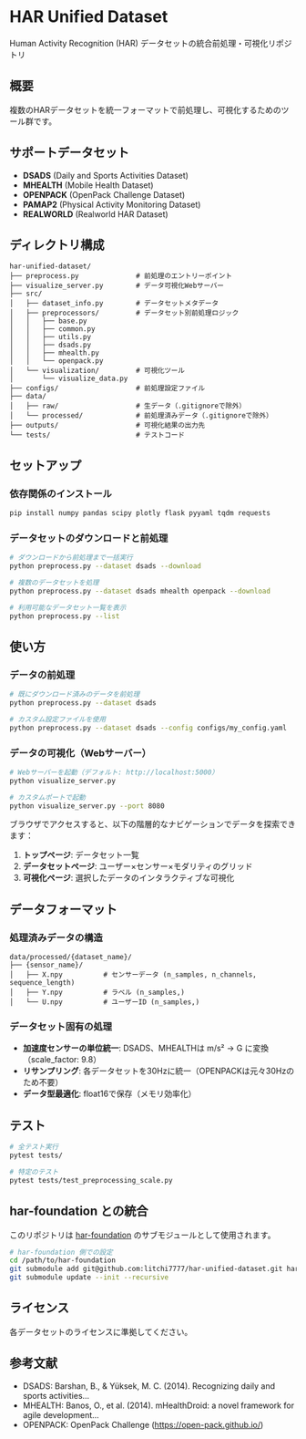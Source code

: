 # HAR Unified Dataset

Human Activity Recognition (HAR) データセットの統合前処理・可視化リポジトリ

## 概要

複数のHARデータセットを統一フォーマットで前処理し、可視化するためのツール群です。

## サポートデータセット

- **DSADS** (Daily and Sports Activities Dataset)
- **MHEALTH** (Mobile Health Dataset)
- **OPENPACK** (OpenPack Challenge Dataset)
- **PAMAP2** (Physical Activity Monitoring Dataset)
- **REALWORLD** (Realworld HAR Dataset)

## ディレクトリ構成

```
har-unified-dataset/
├── preprocess.py              # 前処理のエントリーポイント
├── visualize_server.py        # データ可視化Webサーバー
├── src/
│   ├── dataset_info.py        # データセットメタデータ
│   ├── preprocessors/         # データセット別前処理ロジック
│   │   ├── base.py
│   │   ├── common.py
│   │   ├── utils.py
│   │   ├── dsads.py
│   │   ├── mhealth.py
│   │   └── openpack.py
│   └── visualization/         # 可視化ツール
│       └── visualize_data.py
├── configs/                   # 前処理設定ファイル
├── data/
│   ├── raw/                   # 生データ（.gitignoreで除外）
│   └── processed/             # 前処理済みデータ（.gitignoreで除外）
├── outputs/                   # 可視化結果の出力先
└── tests/                     # テストコード

```

## セットアップ

### 依存関係のインストール

```bash
pip install numpy pandas scipy plotly flask pyyaml tqdm requests
```

### データセットのダウンロードと前処理

```bash
# ダウンロードから前処理まで一括実行
python preprocess.py --dataset dsads --download

# 複数のデータセットを処理
python preprocess.py --dataset dsads mhealth openpack --download

# 利用可能なデータセット一覧を表示
python preprocess.py --list
```

## 使い方

### データの前処理

```bash
# 既にダウンロード済みのデータを前処理
python preprocess.py --dataset dsads

# カスタム設定ファイルを使用
python preprocess.py --dataset dsads --config configs/my_config.yaml
```

### データの可視化（Webサーバー）

```bash
# Webサーバーを起動（デフォルト: http://localhost:5000）
python visualize_server.py

# カスタムポートで起動
python visualize_server.py --port 8080
```

ブラウザでアクセスすると、以下の階層的なナビゲーションでデータを探索できます：

1. **トップページ**: データセット一覧
2. **データセットページ**: ユーザー×センサー×モダリティのグリッド
3. **可視化ページ**: 選択したデータのインタラクティブな可視化

## データフォーマット

### 処理済みデータの構造

```
data/processed/{dataset_name}/
├── {sensor_name}/
│   ├── X.npy          # センサーデータ (n_samples, n_channels, sequence_length)
│   ├── Y.npy          # ラベル (n_samples,)
│   └── U.npy          # ユーザーID (n_samples,)
```

### データセット固有の処理

- **加速度センサーの単位統一**: DSADS、MHEALTHは m/s² → G に変換（scale_factor: 9.8）
- **リサンプリング**: 各データセットを30Hzに統一（OPENPACKは元々30Hzのため不要）
- **データ型最適化**: float16で保存（メモリ効率化）

## テスト

```bash
# 全テスト実行
pytest tests/

# 特定のテスト
pytest tests/test_preprocessing_scale.py
```

## har-foundation との統合

このリポジトリは [har-foundation](https://github.com/litchi7777/har-foundation) のサブモジュールとして使用されます。

```bash
# har-foundation 側での設定
cd /path/to/har-foundation
git submodule add git@github.com:litchi7777/har-unified-dataset.git har-unified-dataset
git submodule update --init --recursive
```

## ライセンス

各データセットのライセンスに準拠してください。

## 参考文献

- DSADS: Barshan, B., & Yüksek, M. C. (2014). Recognizing daily and sports activities...
- MHEALTH: Banos, O., et al. (2014). mHealthDroid: a novel framework for agile development...
- OPENPACK: OpenPack Challenge (https://open-pack.github.io/)
